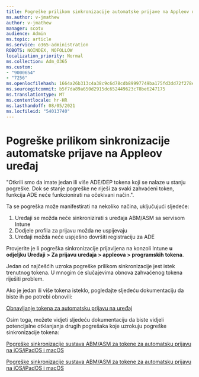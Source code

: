 ```yaml
---
title: Pogreške prilikom sinkronizacije automatske prijave na Appleov uređaj
ms.author: v-jmathew
author: v-jmathew
manager: scotv
audience: Admin
ms.topic: article
ms.service: o365-administration
ROBOTS: NOINDEX, NOFOLLOW
localization_priority: Normal
ms.collection: Adm_O365
ms.custom:
- "9000654"
- "7256"
ms.openlocfilehash: 1664a26b313c4a38c9c6d78cdb89997749ba175fd3dd72f278e99bbd50b0ee84
ms.sourcegitcommit: b5f7da89a650d2915dc652449623c78be6247175
ms.translationtype: MT
ms.contentlocale: hr-HR
ms.lasthandoff: 08/05/2021
ms.locfileid: "54013740"
---
```

# <a name="apple-automatic-device-enrollment-sync-errors"></a>Pogreške prilikom sinkronizacije automatske prijave na Appleov uređaj

"Otkrili smo da imate jedan ili više ADE/DEP tokena koji se nalaze u stanju pogreške. Dok se stanje pogreške ne riješi za svaki zahvaćeni token, funkcija ADE neće funkcionirati na očekivani način.".

Ta se pogreška može manifestirati na nekoliko načina, uključujući sljedeće:

1. Uređaji se možda neće sinkronizirati s uređaja ABM/ASM sa servisom Intune
2. Dodjele profila za prijavu možda ne uspijevaju
3. Uređaji možda neće uspješno dovršiti registraciju za ADE

Provjerite je li pogreška sinkronizacije prijavljena na konzoli Intune **u odjeljku Uređaji > Za prijavu uređaja > appleova > programskih tokena**.

Jedan od najčešćih uzroka pogreške prilikom sinkronizacije jest istek trenutnog tokena. U mnogim će slučajevima obnova zahvaćenog tokena riješiti problem.

Ako je jedan ili više tokena isteklo, pogledajte sljedeću dokumentaciju da biste ih po potrebi obnovili:

[Obnavljanje tokena za automatsku prijavu na uređaj](https://docs.microsoft.com/mem/intune/enrollment/device-enrollment-program-enroll-ios#renew-an-automated-device-enrollment-token)

Osim toga, možete vidjeti sljedeću dokumentaciju da biste vidjeli potencijalne otklanjanja drugih pogrešaka koje uzrokuju pogreške sinkronizacije tokena:

[Pogreške sinkronizacije sustava ABM/ASM za tokene za automatsku prijavu na iOS/iPadOS i macOS](https://docs.microsoft.com/mem/intune/enrollment/troubleshoot-ios-enrollment-errors#sync-token-errors-between-intune-and-ade-dep)







[Pogreške sinkronizacije sustava ABM/ASM za tokene za automatsku prijavu na iOS/iPadOS i macOS](https://docs.microsoft.com/mem/intune/enrollment/troubleshoot-ios-enrollment-errors#resolutions-when-syncing-tokens-between-intune-and-abmasm-for-automated-device-enrollment)
